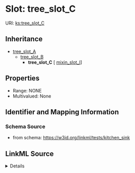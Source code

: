 # Slot: tree_slot_C

URI: [ks:tree_slot_C](https://w3id.org/linkml/tests/kitchen_sink/tree_slot_C)




## Inheritance

* [tree_slot_A](tree_slot_A.md)
    * [tree_slot_B](tree_slot_B.md)
        * **tree_slot_C** [ [mixin_slot_I](mixin_slot_I.md)]







## Properties

* Range: NONE
* Multivalued: None







## Identifier and Mapping Information







### Schema Source


* from schema: https://w3id.org/linkml/tests/kitchen_sink




## LinkML Source

<details>
```yaml
name: tree_slot_C
from_schema: https://w3id.org/linkml/tests/kitchen_sink
rank: 1000
is_a: tree_slot_B
mixins:
- mixin_slot_I
alias: tree_slot_C

```
</details>